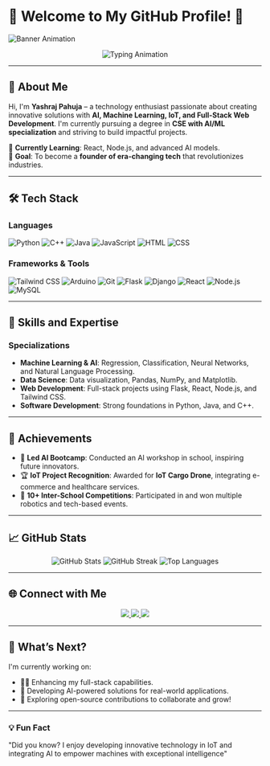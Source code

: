 # 🌟 Welcome to My GitHub Profile! 🌟  

![Banner Animation](https://user-images.githubusercontent.com/placeholder/banner.gif) <!-- Replace with your custom banner -->

<div align="center">
  <img src="https://readme-typing-svg.demolab.com?font=Fira+Code&size=24&pause=1000&color=F70000&center=true&vCenter=true&width=435&lines=Hello+World!+I'm+Yashraj+Pahuja;Developer+and+Future+Founder;Passionate+about+AI+and+ML;Tech+Enthusiast+and+Innovator" alt="Typing Animation" />
</div>

---

## 👋 **About Me**
Hi, I'm **Yashraj Pahuja** – a technology enthusiast passionate about creating innovative solutions with **AI, Machine Learning, IoT, and Full-Stack Web Development**. I'm currently pursuing a degree in **CSE with AI/ML specialization** and striving to build impactful projects.

🌱 **Currently Learning**: React, Node.js, and advanced AI models.  
🎯 **Goal**: To become a **founder of era-changing tech** that revolutionizes industries.

---

## 🛠️ **Tech Stack**

### **Languages**
![Python](https://img.shields.io/badge/Python-3776AB?style=for-the-badge&logo=python&logoColor=white)
![C++](https://img.shields.io/badge/C++-00599C?style=for-the-badge&logo=cplusplus&logoColor=white)
![Java](https://img.shields.io/badge/Java-007396?style=for-the-badge&logo=java&logoColor=white)
![JavaScript](https://img.shields.io/badge/JavaScript-F7DF1E?style=for-the-badge&logo=javascript&logoColor=black)
![HTML](https://img.shields.io/badge/HTML-E34F26?style=for-the-badge&logo=html5&logoColor=white)
![CSS](https://img.shields.io/badge/CSS-1572B6?style=for-the-badge&logo=css3&logoColor=white)

### **Frameworks & Tools**
![Tailwind CSS](https://img.shields.io/badge/Tailwind_CSS-06B6D4?style=for-the-badge&logo=tailwindcss&logoColor=white)
![Arduino](https://img.shields.io/badge/Arduino-00979D?style=for-the-badge&logo=arduino&logoColor=white)
![Git](https://img.shields.io/badge/Git-F05032?style=for-the-badge&logo=git&logoColor=white)
![Flask](https://img.shields.io/badge/Flask-000000?style=for-the-badge&logo=flask&logoColor=white)
![Django](https://img.shields.io/badge/Django-092E20?style=for-the-badge&logo=django&logoColor=white)
![React](https://img.shields.io/badge/React-61DAFB?style=for-the-badge&logo=react&logoColor=black)
![Node.js](https://img.shields.io/badge/Node.js-339933?style=for-the-badge&logo=nodedotjs&logoColor=white)
![MySQL](https://img.shields.io/badge/MySQL-4479A1?style=for-the-badge&logo=mysql&logoColor=white)

---

## 🧠 **Skills and Expertise**

### **Specializations**
- **Machine Learning & AI**: Regression, Classification, Neural Networks, and Natural Language Processing.
- **Data Science**: Data visualization, Pandas, NumPy, and Matplotlib.
- **Web Development**: Full-stack projects using Flask, React, Node.js, and Tailwind CSS.
- **Software Development**: Strong foundations in Python, Java, and C++.

---

## 🌟 **Achievements**

- 🥇 **Led AI Bootcamp**: Conducted an AI workshop in school, inspiring future innovators.
- 🏆 **IoT Project Recognition**: Awarded for **IoT Cargo Drone**, integrating e-commerce and healthcare services.
- 🚀 **10+ Inter-School Competitions**: Participated in and won multiple robotics and tech-based events.

---

## 📈 **GitHub Stats**

<div align="center">
  <img src="https://github-readme-stats.vercel.app/api?username=CYBORG-YASHRAJ&show_icons=true&theme=radical" alt="GitHub Stats" />
  <img src="https://github-readme-streak-stats.herokuapp.com?user=CYBORG-YASHRAJ&theme=radical" alt="GitHub Streak" />
  <img src="https://github-readme-stats.vercel.app/api/top-langs/?username=CYBORG-YASHRAJ&layout=compact&theme=radical" alt="Top Languages" />
</div>

---

## 🌐 **Connect with Me**

<div align="center">
  <a href="https://instagram.com/yashraj_pahuja2006">
    <img src="https://img.shields.io/badge/Instagram-E4405F?style=for-the-badge&logo=instagram&logoColor=white" />
  </a>
  <a href="https://linkedin.com/in/yashraj-pahuja-28a34b325/">
    <img src="https://img.shields.io/badge/LinkedIn-0077B5?style=for-the-badge&logo=linkedin&logoColor=white" />
  </a>
  <a href="mailto:yashrajpahuja9999@gmail.com">
    <img src="https://img.shields.io/badge/Email-D14836?style=for-the-badge&logo=gmail&logoColor=white" />
  </a>
</div>

---

## 🚀 **What’s Next?**
I'm currently working on:
- 🧑‍💻 Enhancing my full-stack capabilities.
- 🤖 Developing AI-powered solutions for real-world applications.
- 🌟 Exploring open-source contributions to collaborate and grow!

---

### 💡 **Fun Fact**
"Did you know? I enjoy developing innovative technology in IoT and integrating AI to empower machines with exceptional intelligence"
